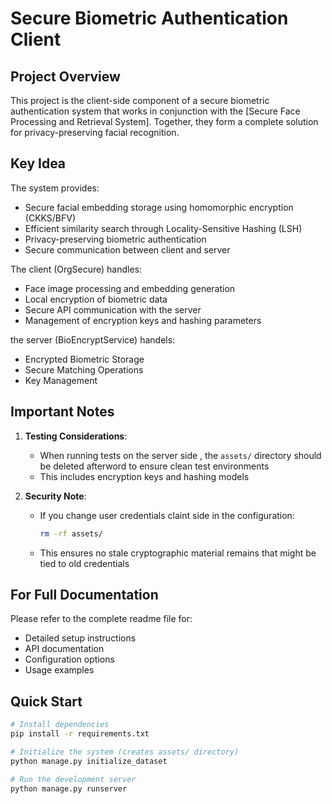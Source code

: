 # Secure Biometric Authentication Client

## Project Overview

This project is the client-side component of a secure biometric authentication system that works in conjunction with the [Secure Face Processing and Retrieval System]. Together, they form a complete solution for privacy-preserving facial recognition.

## Key Idea

The system provides:
- Secure facial embedding storage using homomorphic encryption (CKKS/BFV)
- Efficient similarity search through Locality-Sensitive Hashing (LSH)
- Privacy-preserving biometric authentication
- Secure communication between client and server

The client (OrgSecure) handles:
- Face image processing and embedding generation
- Local encryption of biometric data
- Secure API communication with the server
- Management of encryption keys and hashing parameters

the server (BioEncryptService) handels:
-  Encrypted Biometric Storage
-  Secure Matching Operations
-  Key Management

## Important Notes

1. **Testing Considerations**:
   - When running tests on the server side , the `assets/` directory should be deleted afterword to ensure clean test environments
   - This includes encryption keys and hashing models

2. **Security Note**:
   - If you change user credentials claint side  in the configuration:
     ```bash
     rm -rf assets/
     ```
   - This ensures no stale cryptographic material remains that might be tied to old credentials

## For Full Documentation

Please refer to the complete readme file  for:
- Detailed setup instructions
- API documentation
- Configuration options
- Usage examples

## Quick Start

```bash
# Install dependencies
pip install -r requirements.txt

# Initialize the system (creates assets/ directory)
python manage.py initialize_dataset

# Run the development server
python manage.py runserver
```

